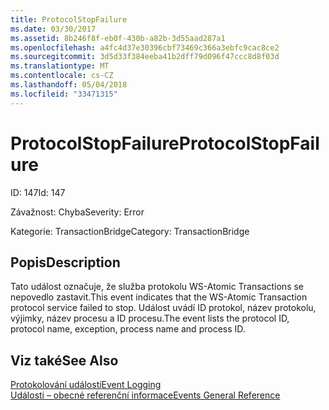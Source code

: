 ```yaml
---
title: ProtocolStopFailure
ms.date: 03/30/2017
ms.assetid: 8b246f8f-eb0f-430b-a82b-3d55aad287a1
ms.openlocfilehash: a4fc4d37e30396cbf73469c366a3ebfc9cac8ce2
ms.sourcegitcommit: 3d5d33f384eeba41b2dff79d096f47ccc8d8f03d
ms.translationtype: MT
ms.contentlocale: cs-CZ
ms.lasthandoff: 05/04/2018
ms.locfileid: "33471315"
---
```

# <a name="protocolstopfailure"></a><span data-ttu-id="d8946-102">ProtocolStopFailure</span><span class="sxs-lookup"><span data-stu-id="d8946-102">ProtocolStopFailure</span></span>
<span data-ttu-id="d8946-103">ID: 147</span><span class="sxs-lookup"><span data-stu-id="d8946-103">Id: 147</span></span>  
  
 <span data-ttu-id="d8946-104">Závažnost: Chyba</span><span class="sxs-lookup"><span data-stu-id="d8946-104">Severity: Error</span></span>  
  
 <span data-ttu-id="d8946-105">Kategorie: TransactionBridge</span><span class="sxs-lookup"><span data-stu-id="d8946-105">Category: TransactionBridge</span></span>  
  
## <a name="description"></a><span data-ttu-id="d8946-106">Popis</span><span class="sxs-lookup"><span data-stu-id="d8946-106">Description</span></span>  
 <span data-ttu-id="d8946-107">Tato událost označuje, že služba protokolu WS-Atomic Transactions se nepovedlo zastavit.</span><span class="sxs-lookup"><span data-stu-id="d8946-107">This event indicates that the WS-Atomic Transaction protocol service failed to stop.</span></span> <span data-ttu-id="d8946-108">Událost uvádí ID protokol, název protokolu, výjimky, název procesu a ID procesu.</span><span class="sxs-lookup"><span data-stu-id="d8946-108">The event lists the protocol ID, protocol name, exception, process name and process ID.</span></span>  
  
## <a name="see-also"></a><span data-ttu-id="d8946-109">Viz také</span><span class="sxs-lookup"><span data-stu-id="d8946-109">See Also</span></span>  
 [<span data-ttu-id="d8946-110">Protokolování událostí</span><span class="sxs-lookup"><span data-stu-id="d8946-110">Event Logging</span></span>](../../../../../docs/framework/wcf/diagnostics/event-logging/index.md)  
 [<span data-ttu-id="d8946-111">Události – obecné referenční informace</span><span class="sxs-lookup"><span data-stu-id="d8946-111">Events General Reference</span></span>](../../../../../docs/framework/wcf/diagnostics/event-logging/events-general-reference.md)
